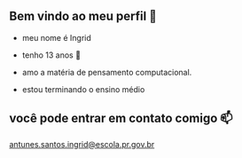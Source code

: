 ## Bem vindo ao meu perfil 💙

- meu nome é Ingrid
- tenho 13 anos 🤎
- amo a matéria de pensamento computacional.

- estou terminando o ensino médio


## você pode entrar em contato comigo 📫

antunes.santos.ingrid@escola.pr.gov.br
